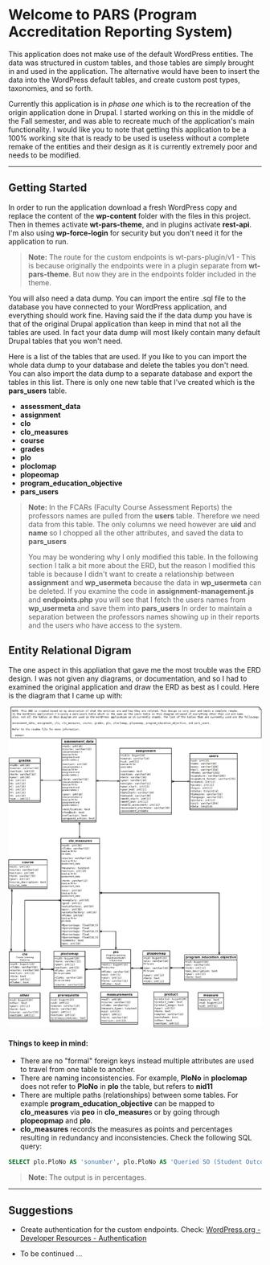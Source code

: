 Welcome to PARS (Program Accreditation Reporting System)
===================

This application does not make use of the default WordPress entities. The data was structured in custom tables, and those tables are simply brought in and used in the application. The alternative would have been to insert the data into the WordPress default tables, and create custom post types, taxonomies, and so forth. 

Currently this application is in *phase one* which is to the recreation of the origin application done in Drupal. I started working on this in the middle of the Fall semester, and was able to recreate much of the application's main functionality. I would like you to note that getting this application to  be a 100% working site that is ready to be used is useless without a complete remake of the entities and their design as it is currently extremely poor and needs to be modified. 

----------

Getting Started
-------------
 
In order to run the application download a fresh WordPress copy and replace the content of the **wp-content** folder with the files in this project. Then in themes activate **wt-pars-theme**, 
and  in plugins activate **rest-api**. I'm also using **wp-force-login** for security but you don't need it for the application to run.

> **Note:** The route for the custom endpoints is wt-pars-plugin/v1 -  This is because originally the endpoints were in a plugin separate from **wt-pars-theme**. But now they are in the endpoints folder included in the theme.

You will also need a data dump. You can import the entire .sql file to the database you have connected to your WordPress application, and everything should work fine. Having said the if the data dump you have is that of the original Drupal application than keep in mind that not all the tables are used. In fact your data dump will most likely contain many default Drupal tables that you won't need. 

Here is a list of the tables that are used. If you like to you can import the whole data dump to your database and delete the tables you don't need. You can also import the data dump to a separate database and export the tables in this list. There is only one new table that I've created which is the **pars_users** table.

 - **assessment_data** 
 - **assignment**
 - **clo**
 - **clo_measures**
 - **course**
 - **grades**
 - **plo**
 - **ploclomap**
 - **plopeomap**
 - **program_education_objective**
 - **pars_users**

> **Note:** In the FCARs (Faculty Course Assessment Reports) the professors names are pulled from the **users** table. Therefore we need data from this table. The only columns we need however are **uid** and **name** so I chopped all the other attributes, and saved the data to **pars_users**
> 
> You may be wondering why I only modified this table. In the following section I talk a bit more about the ERD, but the reason I modified this table is because I didn't want to create a relationship between **assignment** and **wp_usermeta** because the data in **wp_usermeta** can be deleted. If you examine the code in **assignment-management.js** and **endpoints.php** you will see that I fetch the users names from **wp_usermeta** and save them into **pars_users** In order to maintain a separation between the professors names showing up in their reports and the users who have access to the system. 

Entity Relational Digram
-------------

The one aspect in this appliation that gave me the most trouble was the ERD design. I was not given any diagrams, or documentation, and so I had to examined the original application and draw the ERD as best as I could.  Here is the diagram that I came up with:

![Alt text](current-erd.jpeg?raw=true "Current ERD")


#### Things to keep in mind:

- There are no "formal" foreign keys instead multiple attributes are used to travel from one table to another. 
-  There are naming inconsistencies. For example, **PloNo** in **ploclomap** does not refer to **PloNo** in **plo** the table, but refers to **nid11**
- There are multiple paths (relationships) between some tables. For example **program_education_objective** can be mapped to **clo_measures** via **peo** in **clo_measure**s or by going through **plopeopmap** and **plo**.
- **clo_measures** records the measures as points and percentages resulting in redundancy and inconsistencies. Check the following SQL query:

```sql
SELECT plo.PloNo AS 'sonumber', plo.PloNo AS 'Queried SO (Student Outcome)', ROUND( ( SUM(clo_measures.Epercentage) /( SUM(clo_measures.Epercentage) + SUM(clo_measures.Gpercentage) + SUM(clo_measures.Spercentage) + SUM(clo_measures.Ppercentage) + SUM(clo_measures.Upercentage) ) * 100 ), 2 ) AS 'Recorded Exemplary', ROUND( ( SUM(clo_measures.Gpercentage) /( SUM(clo_measures.Epercentage) + SUM(clo_measures.Gpercentage) + SUM(clo_measures.Spercentage) + SUM(clo_measures.Ppercentage) + SUM(clo_measures.Upercentage) ) * 100 ), 2 ) AS 'Recorded Good', ROUND( ( SUM(clo_measures.Spercentage) /( SUM(clo_measures.Epercentage) + SUM(clo_measures.Gpercentage) + SUM(clo_measures.Spercentage) + SUM(clo_measures.Ppercentage) + SUM(clo_measures.Upercentage) ) * 100 ), 2 ) AS 'Recorded Satisfactory', ROUND( ( SUM(clo_measures.Ppercentage) /( SUM(clo_measures.Epercentage) + SUM(clo_measures.Gpercentage) + SUM(clo_measures.Spercentage) + SUM(clo_measures.Ppercentage) + SUM(clo_measures.Upercentage) ) * 100 ), 2 ) AS 'Recorded Poor', ROUND( ( SUM(clo_measures.Upercentage) /( SUM(clo_measures.Epercentage) + SUM(clo_measures.Gpercentage) + SUM(clo_measures.Spercentage) + SUM(clo_measures.Ppercentage) + SUM(clo_measures.Upercentage) ) * 100 ), 2 ) AS 'Recorded Unsatisfactory', ROUND( ( SUM(clo_measures.exemplary) /( SUM(clo_measures.exemplary) + SUM(clo_measures.good) + SUM(clo_measures.satisfactory) + SUM(clo_measures.poor) + SUM(clo_measures.unsatisfactory) ) * 100 ), 2 ) AS 'Calculated Exemplary', ROUND( ( SUM(clo_measures.good) /( SUM(clo_measures.exemplary) + SUM(clo_measures.good) + SUM(clo_measures.satisfactory) + SUM(clo_measures.poor) + SUM(clo_measures.unsatisfactory) ) * 100 ), 2 ) AS 'Calculated Good', ROUND( ( SUM(clo_measures.satisfactory) /( SUM(clo_measures.exemplary) + SUM(clo_measures.good) + SUM(clo_measures.satisfactory) + SUM(clo_measures.poor) + SUM(clo_measures.unsatisfactory) ) * 100 ), 2 ) AS 'Calculated Satisfactory', ROUND( ( SUM(clo_measures.poor) /( SUM(clo_measures.exemplary) + SUM(clo_measures.good) + SUM(clo_measures.satisfactory) + SUM(clo_measures.poor) + SUM(clo_measures.unsatisfactory) ) * 100 ), 2 ) AS 'Calculated Poor', ROUND( ( SUM(clo_measures.unsatisfactory) /( SUM(clo_measures.exemplary) + SUM(clo_measures.good) + SUM(clo_measures.satisfactory) + SUM(clo_measures.poor) + SUM(clo_measures.unsatisfactory) ) * 100 ), 2 ) AS 'Calculated Unsatisfactory', COUNT(plo.PloNo) AS 'Number of Records' FROM clo_measures INNER JOIN plo WHERE clo_measures.PloNo = plo.nid11 AND clo_measures.year = "2010" AND clo_measures.term = "Spring" GROUP BY sonumber
```

> **Note:** The output is in percentages.

----------

Suggestions
-------------

 - Create authentication for the custom endpoints. Check:
 [WordPress.org - Developer Resources - Authentication](https://developer.wordpress.org/rest-api/using-the-rest-api/authentication/)
 
 - To be continued ...
 
